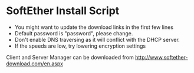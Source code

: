 SoftEther Install Script
========================

- You might want to update the download links in the first few lines
- Default password is "password", please change.
- Don't enable DNS traversing as it will conflict with the DHCP server.
- If the speeds are low, try lowering encryption settings

Client and Server Manager can be downloaded from http://www.softether-download.com/en.aspx
